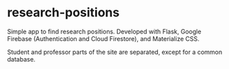 # research-positions
Simple app to find research positions. Developed with Flask, Google Firebase (Authentication and Cloud Firestore), and Materialize CSS.

Student and professor parts of the site are separated, except for a common database.

